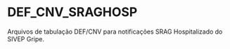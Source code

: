 # DEF_CNV_SRAGHOSP
Arquivos de tabulação DEF/CNV para notificações SRAG Hospitalizado do SIVEP Gripe.
